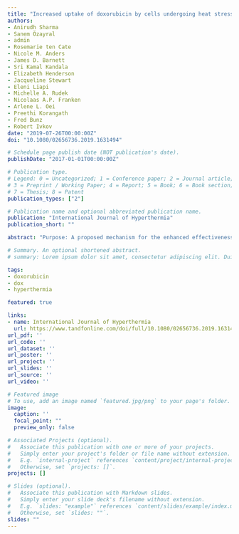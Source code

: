 ```yaml
---
title: "Increased uptake of doxorubicin by cells undergoing heat stress does not explain its synergistic cytotoxicity with hyperthermia"
authors:
- Anirudh Sharma
- Sanem Özayral
- admin
- Rosemarie ten Cate
- Nicole M. Anders
- James D. Barnett
- Sri Kamal Kandala
- Elizabeth Henderson
- Jacqueline Stewart
- Eleni Liapi
- Michelle A. Rudek
- Nicolaas A.P. Franken
- Arlene L. Oei
- Preethi Korangath
- Fred Bunz
- Robert Ivkov
date: "2019-07-26T00:00:00Z"
doi: "10.1080/02656736.2019.1631494"

# Schedule page publish date (NOT publication's date).
publishDate: "2017-01-01T00:00:00Z"

# Publication type.
# Legend: 0 = Uncategorized; 1 = Conference paper; 2 = Journal article;
# 3 = Preprint / Working Paper; 4 = Report; 5 = Book; 6 = Book section;
# 7 = Thesis; 8 = Patent
publication_types: ["2"]

# Publication name and optional abbreviated publication name.
publication: "International Journal of Hyperthermia"
publication_short: ""

abstract: "Purpose: A proposed mechanism for the enhanced effectiveness of hyperthermia and doxorubicin (Dox) combinations is increased intracellular Dox concentrations resulting from heat-induced cell stress. The purpose of this study was to determine whether specific varied Dox and heat combinations produce measurable effects greater than the additive combination, and whether these effects can be attributed to heat-induced increases in intracellular Dox concentrations. Methods: HCT116, HT29 and CT26 cells were exposed to Dox and water bath heating independently. A clonogenic survival assay was used to determine cell killing and intracellular Dox concentrations were measured in HCT116 cells with mass spectrometry. Cells were exposed to heating at 42 °C (60 min) and 0.5 µg/ml of Dox at varying intervals. Synergy was determined by curve-fitting and isobologram analysis. Results: All cell lines displayed synergistic effects of combined heating and Dox. A maximum synergistic effect was achieved with simultaneous cell exposure to Dox and heat. For exposures at 42 °C, the synergistic effect was most pronounced at Dox concentrations <0.5 µg/ml. Increased intracellular concentrations of Dox in HCT116 cells caused by heat-stress did not generate a concomitant thermal enhancement. Conclusions: Simultaneous exposure of HCT116 cells to heating and Dox is more effective than sequential exposure. Heat-induced cell responses are accompanied by increased intracellular Dox concentrations; however, clonogenic survival data do not support this as the cause for synergistic cytotoxicity."

# Summary. An optional shortened abstract.
# summary: Lorem ipsum dolor sit amet, consectetur adipiscing elit. Duis posuere tellus ac convallis placerat. Proin tincidunt magna sed ex sollicitudin condimentum.

tags:
- doxorubicin
- dox
- hyperthermia

featured: true

links:
- name: International Journal of Hyperthermia
  url: https://www.tandfonline.com/doi/full/10.1080/02656736.2019.1631494
url_pdf: ''
url_code: ''
url_dataset: ''
url_poster: ''
url_project: ''
url_slides: ''
url_source: ''
url_video: ''

# Featured image
# To use, add an image named `featured.jpg/png` to your page's folder. 
image:
  caption: ''
  focal_point: ""
  preview_only: false

# Associated Projects (optional).
#   Associate this publication with one or more of your projects.
#   Simply enter your project's folder or file name without extension.
#   E.g. `internal-project` references `content/project/internal-project/index.md`.
#   Otherwise, set `projects: []`.
projects: []

# Slides (optional).
#   Associate this publication with Markdown slides.
#   Simply enter your slide deck's filename without extension.
#   E.g. `slides: "example"` references `content/slides/example/index.md`.
#   Otherwise, set `slides: ""`.
slides: ""
---
```


